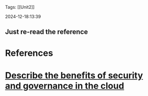 
Tags: [[Unit2]]

2024-12-18:13:39

## Just re-read the reference 

# References 
# [Describe the benefits of security and governance in the cloud](https://learn.microsoft.com/en-us/training/modules/describe-benefits-use-cloud-services/4-security-governance-cloud)
